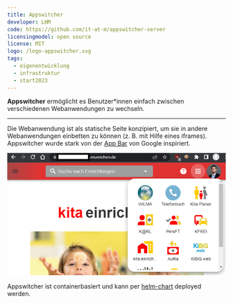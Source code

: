 ```yaml
---
title: Appswitcher
developer: LHM
code: https://github.com/it-at-m/appswitcher-server
licensingmodel: open source
license: MIT
logo: /logo-appswitcher.svg
tags:
  - eigenentwicklung
  - infrastruktur
  - start2023
---
```


**Appswitcher** ermöglicht es Benutzer\*innen einfach zwischen verschiedenen Webanwendungen zu wechseln.

---

Die Webanwendung ist als statische Seite konzipiert, um sie in andere Webanwendungen einbetten zu können (z. B. mit Hilfe eines iframes).
Appswitcher wurde stark von der [App Bar](https://support.google.com/accounts/answer/1714464?hl=en#zippy=%2Cswitch-between-apps) von Google inspiriert.

![Screenshot einer Webseite mit dem abgeschnittenen Überschrift "kita einrich", rechts oben darüber gelegt ein Menu aus 9 Buttons](https://raw.githubusercontent.com/it-at-m/appswitcher-server/main/docs/embedded_in_applications.png)

Appswitcher ist containerbasiert und kann per [helm-chart](https://github.com/it-at-m/helm-charts/tree/main/charts/appswitcher-server) deployed werden.
